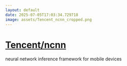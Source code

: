```yaml
---
layout: default
date: 2025-07-05T17:03:34.729718
image: assets/Tencent_ncnn_cropped.png
---
```


# [Tencent/ncnn](https://github.com/Tencent/ncnn)

neural network inference framework for mobile devices
